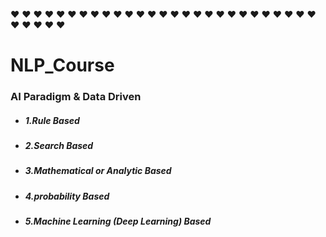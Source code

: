 &#10084; &#10084; &#10084; &#10084; &#10084; &#10084; &#10084; &#10084; &#10084; &#10084; &#10084; &#10084; &#10084; &#10084; &#10084; &#10084; &#10084; &#10084; &#10084; &#10084; &#10084; &#10084; &#10084; &#10084; &#10084; &#10084; &#10084; &#10084; &#10084; &#10084; &#10084; &#10084; 

# NLP_Course

### AI Paradigm & Data Driven
* ##### 1.Rule Based
* ##### 2.Search Based
* ##### 3.Mathematical or Analytic Based
* ##### 4.probability Based
* ##### 5.Machine Learning (Deep Learning) Based 
